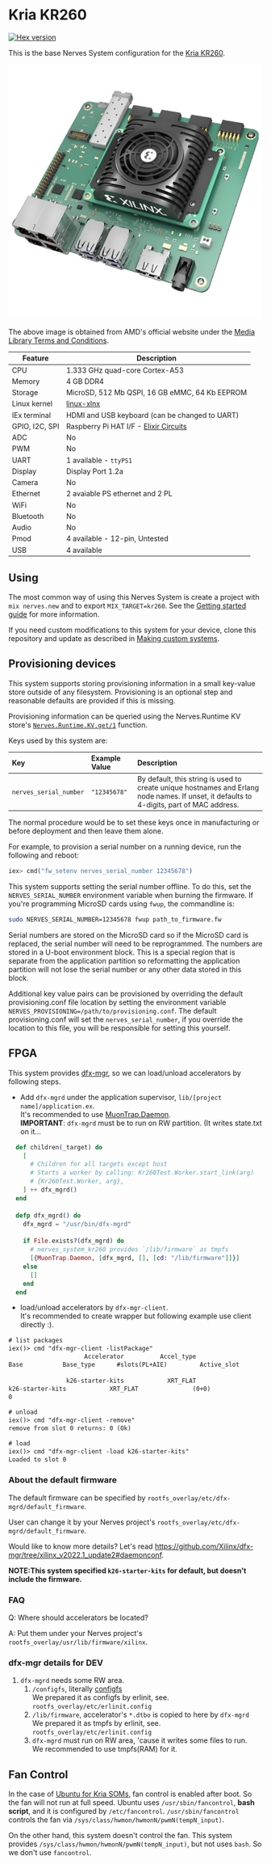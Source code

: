 # Kria KR260

[![Hex version](https://img.shields.io/hexpm/v/nerves_system_kr260.svg "Hex version")](https://hex.pm/packages/nerves_system_kr260)

This is the base Nerves System configuration for the [Kria KR260](https://www.xilinx.com/products/som/kria/kr260-robotics-starter-kit.html).

![Kria KR260](assets/images/kr260-angel-2.png)

The above image is obtained from AMD's official website
under the [Media Library Terms and Conditions](https://www.amd.com/en/corporate/newsroom-media-terms-conditions).

| Feature         | Description                                                                  |
| --------------- | ---------------------------------------------------------------------------- |
| CPU             | 1.333 GHz quad-core Cortex-A53                                               |
| Memory          | 4 GB DDR4                                                                    |
| Storage         | MicroSD, 512 Mb QSPI, 16 GB eMMC, 64 Kb EEPROM                               |
| Linux kernel    | [linux-xlnx](https://github.com/Xilinx/linux-xlnx)                           |
| IEx terminal    | HDMI and USB keyboard (can be changed to UART)                               |
| GPIO, I2C, SPI  | Raspberry Pi HAT I/F - [Elixir Circuits](https://github.com/elixir-circuits) |
| ADC             | No                                                                           |
| PWM             | No                                                                           |
| UART            | 1 available - `ttyPS1`                                                       |
| Display         | Display Port 1.2a                                                            |
| Camera          | No                                                                           |
| Ethernet        | 2 avaiable PS ethernet and 2 PL                                              |
| WiFi            | No                                                                           |
| Bluetooth       | No                                                                           |
| Audio           | No                                                                           |
| Pmod            | 4 available - 12-pin, Untested                                               |
| USB             | 4 available                                                                  |

## Using

The most common way of using this Nerves System is create a project with `mix
nerves.new` and to export `MIX_TARGET=kr260`. See the [Getting started guide](https://hexdocs.pm/nerves/getting-started.html#creating-a-new-nerves-app)
for more information.

If you need custom modifications to this system for your device, clone this
repository and update as described in [Making custom systems](https://hexdocs.pm/nerves/customizing-systems.html).

## Provisioning devices

This system supports storing provisioning information in a small key-value store
outside of any filesystem. Provisioning is an optional step and reasonable
defaults are provided if this is missing.

Provisioning information can be queried using the Nerves.Runtime KV store's
[`Nerves.Runtime.KV.get/1`](https://hexdocs.pm/nerves_runtime/Nerves.Runtime.KV.html#get/1) function.

Keys used by this system are:

Key                    | Example Value     | Description
:--------------------- | :---------------- | :----------
`nerves_serial_number` | `"12345678"`      | By default, this string is used to create unique hostnames and Erlang node names. If unset, it defaults to 4-digits, part of MAC address.

The normal procedure would be to set these keys once in manufacturing or before
deployment and then leave them alone.

For example, to provision a serial number on a running device, run the following
and reboot:

```elixir
iex> cmd("fw_setenv nerves_serial_number 12345678")
```

This system supports setting the serial number offline. To do this, set the
`NERVES_SERIAL_NUMBER` environment variable when burning the firmware. If you're
programming MicroSD cards using `fwup`, the commandline is:

```sh
sudo NERVES_SERIAL_NUMBER=12345678 fwup path_to_firmware.fw
```

Serial numbers are stored on the MicroSD card so if the MicroSD card is
replaced, the serial number will need to be reprogrammed. The numbers are stored
in a U-boot environment block. This is a special region that is separate from
the application partition so reformatting the application partition will not
lose the serial number or any other data stored in this block.

Additional key value pairs can be provisioned by overriding the default
provisioning.conf file location by setting the environment variable
`NERVES_PROVISIONING=/path/to/provisioning.conf`. The default provisioning.conf
will set the `nerves_serial_number`, if you override the location to this file,
you will be responsible for setting this yourself.

## FPGA

This system provides [dfx-mgr](https://github.com/Xilinx/dfx-mgr), so we can load/unload accelerators
by following steps.

- Add `dfx-mgrd` under the application supervisor, `lib/[project name]/application.ex`.  
   It's recommended to use [MuonTrap.Daemon](https://hexdocs.pm/muontrap/MuonTrap.Daemon.html).  
   **IMPORTANT**: `dfx-mgrd` must be to run on RW partition.  (It writes state.txt on it...

```elixir
  def children(_target) do
    [
      # Children for all targets except host
      # Starts a worker by calling: Kr260Test.Worker.start_link(arg)
      # {Kr260Test.Worker, arg},
    ] ++ dfx_mgrd()
  end

  defp dfx_mgrd() do
    dfx_mgrd = "/usr/bin/dfx-mgrd"

    if File.exists?(dfx_mgrd) do
      # nerves_system_kr260 provides `/lib/firmware` as tmpfs
      [{MuonTrap.Daemon, [dfx_mgrd, [], [cd: "/lib/firmware"]]}]
    else
      []
    end
  end
```

- load/unload accelerators by `dfx-mgr-client`.  
  It's recommended to create wrapper but following example use client directly :).

```
# list packages
iex()> cmd "dfx-mgr-client -listPackage"
                     Accelerator          Accel_type                            Base           Base_type      #slots(PL+AIE)         Active_slot

                k26-starter-kits            XRT_FLAT                k26-starter-kits            XRT_FLAT               (0+0)                  0
```

```
# unload
iex()> cmd "dfx-mgr-client -remove"     
remove from slot 0 returns: 0 (Ok)
```

```
# load
iex()> cmd "dfx-mgr-client -load k26-starter-kits"
Loaded to slot 0
```

### About the default firmware

The default firmware can be specified by `rootfs_overlay/etc/dfx-mgrd/default_firmware`.

User can change it by your Nerves project's `rootfs_overlay/etc/dfx-mgrd/default_firmware`.

Would like to know more details? Let's read https://github.com/Xilinx/dfx-mgr/tree/xilinx_v2022.1_update2#daemonconf.

**NOTE:This system specified `k26-starter-kits` for default, but doesn't include the firmware.**

### FAQ

Q: Where should accelerators be located?

A: Put them under your Nerves project's `rootfs_overlay/usr/lib/firmware/xilinx`.

### dfx-mgr details for DEV

1. `dfx-mgrd` needs some RW area.
    1. `/configfs`, literally [configfs](https://www.kernel.org/doc/Documentation/filesystems/configfs/configfs.txt)  
       We prepared it as configfs by erlinit, see. `rootfs_overlay/etc/erlinit.config`
    1. `/lib/firmware`, accelerator's `*.dtbo` is copied to here by `dfx-mgrd`  
       We prepared it as tmpfs by erlinit, see. `rootfs_overlay/etc/erlinit.config`
    1. `dfx-mgrd` must run on RW area, 'cause it writes some files to run.  
       We recommended to use tmpfs(RAM) for it.

## Fan Control

In the case of [Ubuntu for Kria SOMs](https://ubuntu.com/download/amd-xilinx), fan control is enabled after boot.
So the fan will not run at full speed.
Ubuntu uses `/usr/sbin/fancontrol`, **bash script**, and it is configured by `/etc/fancontrol`.
`/usr/sbin/fancontrol` controls the fan via `/sys/class/hwmon/hwmonN/pwmN(tempN_input)`.

On the other hand, this system doesn't control the fan.
This system provides `/sys/class/hwmon/hwmonN/pwmN(tempN_input)`, but not uses `bash`.
So we don't use `fancontrol`.
